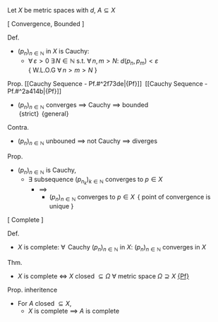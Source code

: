 
Let $X$ be metric spaces with $d$, $A\subseteq X$

\[ Convergence, Bounded ]

Def.
- $(p_n)_{n\in\mathbb{N}}$ in $X$ is Cauchy:
	- $\forall\,\varepsilon>0$  $\exists\,N\in\mathbb{N}$  s.t. $\forall\,n,\,m >N$:  $d(p_n,\,p_m)<\varepsilon$  
	             { W.L.O.G  $\forall\,n>m> N$ }

Prop.                [[Cauchy Sequence - Pf.#^2f73de|{Pf}]]        $\;$[[Cauchy Sequence - Pf.#^2a414b|{Pf}]]
- $(p_n)_{n\in\mathbb{N}}$ converges $\implies$ Cauchy $\implies$ bounded  
               $\,${strict}     $\,${general}

Contra.
- $(p_n)_{n\in\mathbb{N}}$ unbouned $\implies$ not Cauchy $\implies$ diverges

Prop.
- $(p_n)_{n\in\mathbb{N}}$ is Cauchy,
	- $\exists$ subsequence $(p_{n_k})_{k\in\mathbb{N}}$ converges to $p\in X$
		- $\implies$
			- $(p_n)_{n\in\mathbb{N}}$ converges to $p\in X$
		      $\,${ point of convergence is unique }

\[ Complete ]

Def.
- $X$ is complete:  $\forall\,$ Cauchy $(p_n)_{n\in\mathbb{N}}$ in $X$:  $(p_n)_{n\in\mathbb{N}}$ converges in $X$

Thm.
- $X$ is complete $\iff$ $X$ closed $\subseteq \Omega$   $\forall$ metric space $\Omega\supseteq X$  [{Pf}](https://math.stackexchange.com/questions/1775403/is-every-complete-metric-space-closed)

Prop. inheritence
- For $A$ closed $\subseteq X$, 
	- $X$ is complete $\implies$ $A$ is complete
